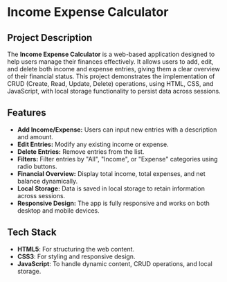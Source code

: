 # Income Expense Calculator

## Project Description

The **Income Expense Calculator** is a web-based application designed to help users manage their finances effectively. It allows users to add, edit, and delete both income and expense entries, giving them a clear overview of their financial status. This project demonstrates the implementation of CRUD (Create, Read, Update, Delete) operations, using HTML, CSS, and JavaScript, with local storage functionality to persist data across sessions.

## Features

- **Add Income/Expense:** Users can input new entries with a description and amount.
- **Edit Entries:** Modify any existing income or expense.
- **Delete Entries:** Remove entries from the list.
- **Filters:** Filter entries by "All", "Income", or "Expense" categories using radio buttons.
- **Financial Overview:** Display total income, total expenses, and net balance dynamically.
- **Local Storage:** Data is saved in local storage to retain information across sessions.
- **Responsive Design:** The app is fully responsive and works on both desktop and mobile devices.

## Tech Stack

- **HTML5**: For structuring the web content.
- **CSS3**: For styling and responsive design.
- **JavaScript**: To handle dynamic content, CRUD operations, and local storage.